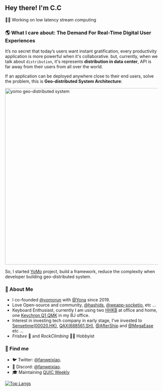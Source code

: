 <h2> Hey there! I'm C.C</h2>

🧛🏻‍ Working on low latency stream computing

### 🌎 What I care about: The Demand For Real-Time Digital User Experiences

It’s no secret that today’s users want instant gratification, every productivity application is more powerful when it's collaborative. but, currently, when we talk about `distribution`, it's represents **distribution in data center**, API is far away from their users from all over the world.

If an application can be deployed anywhere close to their end users, solve the problem, this is **Geo-distributed System Architecture**:

<img width="580" alt="yomo geo-distributed system" src="https://user-images.githubusercontent.com/65603/162367572-5a0417fa-e2b2-4d35-8c92-2c95d461706d.png">

So, I started [YoMo](https://github.com/yomorun/yomo) project, build a framework, reduce the complexity when developer building geo-distributed system.

### 🥷 About Me

- I co-founded [@yomorun](https://github.com/yomorun) with [@Yona](https://github.com/yoname) since 2019.
- Love Open-source and community, [@hashids](https://github.com/hashids), [@weapp-socketio](https://github.com/weapp-socketio), etc ...
- Keyboard Enthusiast, currently I am using two [HHKB](https://hhkeyboard.us/hhkb/pro-hybrid-type-s/sku/cg01000-297301) at office and home, one [Keychron Q1 QMK](https://www.keychron.com/products/keychron-q1-qmk-custom-mechanical-keyboard-japan-jis-layout) in my BJ office.
- Interest in investing tech company in early stage, I've invested to [Sensetime(00020.HK)](https://github.com/Sense-X), [QAX(688561.SH)](https://github.com/QAX-A-Team), [@AfterShip](https://github.com/aftership) and [@MegaEase](https://github.com/megaease) etc ...
- *Frisbee* 🥏 and *RockClimbing* 🧗🏻 Hobbyist

### 🎏 Find me

- 🐦 Twitter: [@fanweixiao](https://twitter.com/fanweixiao).
- 🌱 Discord: [@fanweixiao](https://discord.gg/CTH3wv9).
- 🎓 Maintaining [QUIC Weekly](https://github.com/10cella/awesome-quic#quic-weekly)

[![Top Langs](https://github-readme-stats.vercel.app/api/top-langs/?username=fanweixiao&layout=compact)](https://github.com/fanweixiao/)
